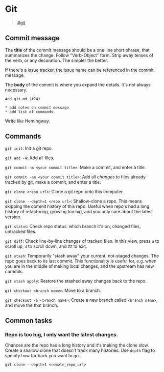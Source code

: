 # Git

> [\#git](https://memex.changbai.li/#tag-git)

## Commit message

The __title__ of the commit message should be a one line short phrase, that summarizes the change. Follow "Verb-Object" form. Strip away tenses of the verb, or any decoration. The simpler the better.

If there's a issue tracker, the issue name can be referenced in the commit message.

The __body__ of the commit is where you expand the details. It's not always necessary.

```
Add git.md (#24)

* add notes on commit message
* add list of commands
```

Write like Hemingway.

## Commands

`git init`: Init a git repo.

`git add -A`: Add all files.

`git commit -m <your commit title>`: Make a commit, and enter a title.

`git commit -am <your commit title>`: Add all _changes_ to files already tracked by git, make a commit, and enter a title.

`git clone <repo url>`: Clone a git repo onto this computer.

`git clone --depth=1 <repo url>`: Shallow-clone a repo. This means skipping the commit history of this repo. Useful when repo's had a long history of refactoring, growing too big, and you only care about the latest version.

`git status`: Check repo status: which branch it's on, changed files, untracked files.

`git diff`: Check line-by-line changes of tracked files. In this view, press `u` to scroll up, `d` to scroll down, and `ZZ` to exit.

`git stash`: Temporarily "stash away" your current, not-staged changes. The repo goes back to its last commit. This functionality is useful for, e.g. when you are in the middle of making local changes, and the upstream has new commits.

`git stash apply`: Restore the stashed away changes back to the repo.

`git checkout <branch name>`: Move to a branch.

`git checkout -b <branch name>`: Create a new branch called `<branch name>`, and move the that branch.



<!-- TODO: branching, resolving a conflict, tagging? -->

## Common tasks

### Repo is too big, I only want the latest changes.

Chances are the repo has a long history and it's making the clone slow. Create a shallow clone that doesn't track many histories. Use `depth` flag to specify how far back you want to go.

```
git clone --depth=1 <remote_repo_url>
```

